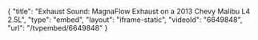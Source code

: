 {
    "title": "Exhaust Sound: MagnaFlow Exhaust on a 2013 Chevy Malibu L4 2.5L",
    "type": "embed",
    "layout": "iframe-static",
    "videoId": "6649848",
    "url": "\/tvpembed\/6649848"
}